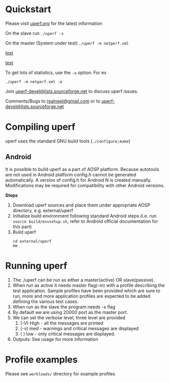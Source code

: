 # Quickstart

Please visit [uperf.org](http://www.uperf.org) for the latest information

On the slave run `./uperf -s`

On the master (System under test) `./uperf -m netperf.xml` 

[test](#compiling-uperf)

[test](#android)

To get lots of statistics, use the `-a` option. For ex

    ./uperf -m netperf.xml -a

Join uperf-devel@lists.sourceforge.net to discuss uperf issues.

Comments/Bugs to realneel@gmail.com or to uperf-devel@lists.sourceforge.net


# Compiling uperf

uperf uses the standard GNU build tools (`./configure;make`)

## Android

It is possible to build uperf as a part of AOSP platform. Because autotools
are not used in Android platform config.h cannot be generated automatically.
A version of config.h for Android N is created manually. Modifications may
be required for compatibility with other Android versions.

**Steps**

1. Download uperf sources and place them under appropriate AOSP directory,
   e.g. external/uperf
2. Initialize build environment following standard Android steps
   (i.e. run `source build/envsetup.sh`, refer to Android official documentation
   for this part)
3. Build uperf
   ```
   cd external/uperf
   mm
   ```

# Running uperf

1. The ./uperf can be run as either a master(active) OR slave(passive).
2. When run as active it needs  master flag(-m) with a profile describing
   the test application. Sample profiles have been provided which are
   sure to run, more and more application profiles are expected to be
   added defining the various test cases.
3. When run as the slave the program needs -s flag
4. By default we are using 20000 port as the master port.
5. We can set the verbose level, three level are provided
	1. (-V) High - all the messages are printed
	2. (-v) med - warnings and critical messages are displayed
	3. ( )  low - only critical messages are displayed.
6. Outputs: See usage for more information


# Profile examples

Please see `workloads/` directory for example profiles


